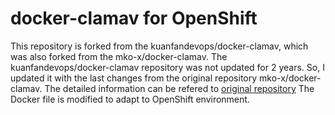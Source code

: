 # docker-clamav for OpenShift

This repository is forked from the kuanfandevops/docker-clamav, which was also forked from the mko-x/docker-clamav.
The kuanfandevops/docker-clamav repository was not updated for 2 years. So, I updated it with the last changes from the original repository mko-x/docker-clamav.
The detailed information can be refered to [original repository](https://github.com/mko-x/docker-clamav)
The Docker file is modified to adapt to OpenShift environment.
